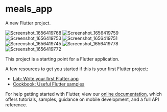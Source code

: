 # meals_app

A new Flutter project.


![Screenshot_1656419768](https://user-images.githubusercontent.com/91732921/176180027-6ac4bfa5-a00f-4817-9aac-e33ae30d2eb3.png)
![Screenshot_1656419759](https://user-images.githubusercontent.com/91732921/176180045-4f623805-b5e6-4620-8c73-f9037116d87f.png)
![Screenshot_1656419753](https://user-images.githubusercontent.com/91732921/176180048-b4609ba9-b359-41ff-b876-afeb7cd667b1.png)
![Screenshot_1656419751](https://user-images.githubusercontent.com/91732921/176180049-c21224ab-126e-4b28-945c-6f0fb4e2dd1b.png)
![Screenshot_1656419745](https://user-images.githubusercontent.com/91732921/176180051-6c6f541b-851c-4af4-ae68-fb8d565ace47.png)
![Screenshot_1656419778](https://user-images.githubusercontent.com/91732921/176180062-ddfa3160-8ae6-49d2-b27a-c5074d796572.png)
![Screenshot_1656419772](https://user-images.githubusercontent.com/91732921/176180070-5e0679dc-6983-4b93-a17a-654d378904d0.png)


This project is a starting point for a Flutter application.

A few resources to get you started if this is your first Flutter project:

- [Lab: Write your first Flutter app](https://flutter.dev/docs/get-started/codelab)
- [Cookbook: Useful Flutter samples](https://flutter.dev/docs/cookbook)

For help getting started with Flutter, view our
[online documentation](https://flutter.dev/docs), which offers tutorials,
samples, guidance on mobile development, and a full API reference.
